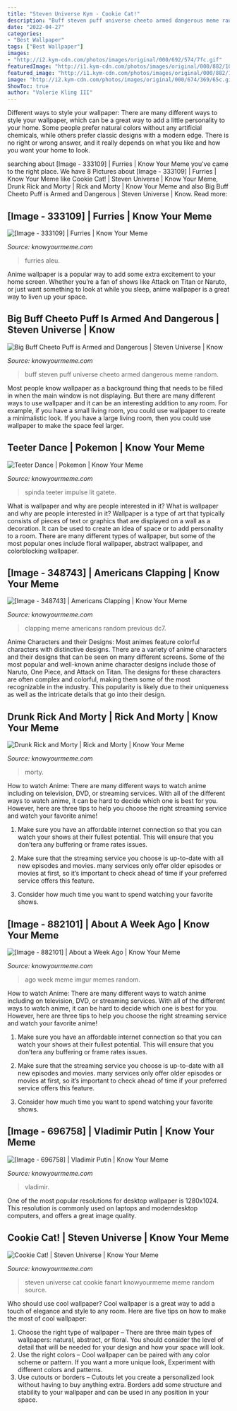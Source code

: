 ```yaml
---
title: "Steven Universe Kym - Cookie Cat!"
description: "Buff steven puff universe cheeto armed dangerous meme random"
date: "2022-04-27"
categories:
- "Best Wallpaper"
tags: ["Best Wallpaper"]
images:
- "http://i2.kym-cdn.com/photos/images/original/000/692/574/7fc.gif"
featuredImage: "http://i1.kym-cdn.com/photos/images/original/000/882/101/85a.jpg"
featured_image: "http://i1.kym-cdn.com/photos/images/original/000/882/101/85a.jpg"
image: "http://i2.kym-cdn.com/photos/images/original/000/674/369/65c.gif"
ShowToc: true
author: "Valerie Kling III"
---
```



Different ways to style your wallpaper:
There are many different ways to style your wallpaper, which can be a great way to add a little personality to your home. Some people prefer natural colors without any artificial chemicals, while others prefer classic designs with a modern edge. There is no right or wrong answer, and it really depends on what you like and how you want your home to look.

	

		
searching about [Image - 333109] | Furries | Know Your Meme you've came to the right place. We have 8 Pictures about [Image - 333109] | Furries | Know Your Meme like Cookie Cat! | Steven Universe | Know Your Meme, Drunk Rick and Morty | Rick and Morty | Know Your Meme and also Big Buff Cheeto Puff is Armed and Dangerous | Steven Universe | Know. Read more:
		
    
## [Image - 333109] | Furries | Know Your Meme

<img loading=lazy src="http://i0.kym-cdn.com/photos/images/original/000/333/109/382.jpg" onerror="this.onerror=null;this.src='https://tse3.mm.bing.net/th?id=OIP.J3d1sB3uonkDfbcr_2KTPQHaD3&amp;pid=15.1';" alt="[Image - 333109] | Furries | Know Your Meme">

_Source: knowyourmeme.com_

>furries aleu. 

	

Anime wallpaper is a popular way to add some extra excitement to your home screen. Whether you’re a fan of shows like Attack on Titan or Naruto, or just want something to look at while you sleep, anime wallpaper is a great way to liven up your space.

    
## Big Buff Cheeto Puff Is Armed And Dangerous | Steven Universe | Know

<img loading=lazy src="http://i2.kym-cdn.com/photos/images/original/000/939/626/68e.png" onerror="this.onerror=null;this.src='https://tse4.mm.bing.net/th?id=OIP.xAnbWmhsM9tsbuFkq_kW1QHaFv&amp;pid=15.1';" alt="Big Buff Cheeto Puff is Armed and Dangerous | Steven Universe | Know">

_Source: knowyourmeme.com_

>buff steven puff universe cheeto armed dangerous meme random. 

	

Most people know wallpaper as a background thing that needs to be filled in when the main window is not displaying. But there are many different ways to use wallpaper and it can be an interesting addition to any room. For example, if you have a small living room, you could use wallpaper to create a minimalistic look. If you have a large living room, then you could use wallpaper to make the space feel larger.

    
## Teeter Dance | Pokemon | Know Your Meme

<img loading=lazy src="http://i2.kym-cdn.com/photos/images/original/000/674/369/65c.gif" onerror="this.onerror=null;this.src='https://tse4.mm.bing.net/th?id=OIP.v8vimRnQ9w4iw3rWZCEbqAHaEk&amp;pid=15.1';" alt="Teeter Dance | Pokemon | Know Your Meme">

_Source: knowyourmeme.com_

>spinda teeter impulse lit gatete. 

	

What is wallpaper and why are people interested in it?
What is wallpaper and why are people interested in it?
Wallpaper is a type of art that typically consists of pieces of text or graphics that are displayed on a wall as a decoration. It can be used to create an idea of space or to add personality to a room. There are many different types of wallpaper, but some of the most popular ones include floral wallpaper, abstract wallpaper, and colorblocking wallpaper.

    
## [Image - 348743] | Americans Clapping | Know Your Meme

<img loading=lazy src="http://i1.kym-cdn.com/photos/images/original/000/348/743/dc7.gif" onerror="this.onerror=null;this.src='https://tse4.mm.bing.net/th?id=OIP.hK5fuVpVTsphrICennRy_wHaEK&amp;pid=15.1';" alt="[Image - 348743] | Americans Clapping | Know Your Meme">

_Source: knowyourmeme.com_

>clapping meme americans random previous dc7. 

	

Anime Characters and their Designs: Most animes feature colorful characters with distinctive designs.
There are a variety of anime characters and their designs that can be seen on many different screens. Some of the most popular and well-known anime character designs include those of Naruto, One Piece, and Attack on Titan. The designs for these characters are often complex and colorful, making them some of the most recognizable in the industry. This popularity is likely due to their uniqueness as well as the intricate details that go into their design.

    
## Drunk Rick And Morty | Rick And Morty | Know Your Meme

<img loading=lazy src="http://i2.kym-cdn.com/photos/images/original/000/692/574/7fc.gif" onerror="this.onerror=null;this.src='https://tse3.mm.bing.net/th?id=OIP.JrPOFqhtoMIg7ctu3MUaGgHaEK&amp;pid=15.1';" alt="Drunk Rick and Morty | Rick and Morty | Know Your Meme">

_Source: knowyourmeme.com_

>morty. 

	

How to watch Anime: There are many different ways to watch anime including on television, DVD, or streaming services.
With all of the different ways to watch anime, it can be hard to decide which one is best for you. However, here are three tips to help you choose the right streaming service and watch your favorite anime!
1. Make sure you have an affordable internet connection so that you can watch your shows at their fullest potential. This will ensure that you don’tera any buffering or frame rates issues.

2. Make sure that the streaming service you choose is up-to-date with all new episodes and movies. many services only offer older episodes or movies at first, so it’s important to check ahead of time if your preferred service offers this feature.

3. Consider how much time you want to spend watching your favorite shows.

    
## [Image - 882101] | About A Week Ago | Know Your Meme

<img loading=lazy src="http://i1.kym-cdn.com/photos/images/original/000/882/101/85a.jpg" onerror="this.onerror=null;this.src='https://tse3.mm.bing.net/th?id=OIP.5RovG1rAAudxiW8TGrIVEAHaMa&amp;pid=15.1';" alt="[Image - 882101] | About a Week Ago | Know Your Meme">

_Source: knowyourmeme.com_

>ago week meme imgur memes random. 

	

How to watch Anime: There are many different ways to watch anime including on television, DVD, or streaming services.
With all of the different ways to watch anime, it can be hard to decide which one is best for you. However, here are three tips to help you choose the right streaming service and watch your favorite anime!
1. Make sure you have an affordable internet connection so that you can watch your shows at their fullest potential. This will ensure that you don’tera any buffering or frame rates issues.

2. Make sure that the streaming service you choose is up-to-date with all new episodes and movies. many services only offer older episodes or movies at first, so it’s important to check ahead of time if your preferred service offers this feature.

3. Consider how much time you want to spend watching your favorite shows.

    
## [Image - 696758] | Vladimir Putin | Know Your Meme

<img loading=lazy src="http://i1.kym-cdn.com/photos/images/original/000/696/758/c45.gif" onerror="this.onerror=null;this.src='https://tse2.mm.bing.net/th?id=OIP.p9b4kFOMYnyCOCACC15HcQHaE8&amp;pid=15.1';" alt="[Image - 696758] | Vladimir Putin | Know Your Meme">

_Source: knowyourmeme.com_

>vladimir. 

	

One of the most popular resolutions for desktop wallpaper is 1280x1024. This resolution is commonly used on laptops and moderndesktop computers, and offers a great image quality.

    
## Cookie Cat! | Steven Universe | Know Your Meme

<img loading=lazy src="http://i1.kym-cdn.com/photos/images/original/000/743/818/da1.png" onerror="this.onerror=null;this.src='https://tse3.mm.bing.net/th?id=OIP.-rMqwZsEjSqK6a6GeIh2zgHaHH&amp;pid=15.1';" alt="Cookie Cat! | Steven Universe | Know Your Meme">

_Source: knowyourmeme.com_

>steven universe cat cookie fanart knowyourmeme meme random source. 

	

Who should use cool wallpaper?
Cool wallpaper is a great way to add a touch of elegance and style to any room. Here are five tips on how to make the most of cool wallpaper: 
1) Choose the right type of wallpaper – There are three main types of wallpapers: natural, abstract, or floral. You should consider the level of detail that will be needed for your design and how your space will look. 
2) Use the right colors – Cool wallpaper can be paired with any color scheme or pattern. If you want a more unique look, Experiment with different colors and patterns. 
3) Use cutouts or borders – Cutouts let you create a personalized look without having to buy anything extra. Borders add some structure and stability to your wallpaper and can be used in any position in your space.

